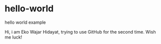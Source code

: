 # hello-world
hello world example

Hi, i am Eko Wajar Hidayat, trying to use GitHub for the second time. Wish me luck!
